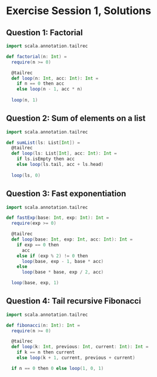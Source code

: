 # Exercise Session 1, Solutions

## Question 1: Factorial

```scala
import scala.annotation.tailrec

def factorial(n: Int) =
  require(n >= 0)

  @tailrec
  def loop(n: Int, acc: Int): Int =
    if n == 0 then acc
    else loop(n - 1, acc * n)
  
  loop(n, 1)
```

## Question 2: Sum of elements on a list

```scala
import scala.annotation.tailrec

def sumList(ls: List[Int]) =
  @tailrec
  def loop(ls: List[Int], acc: Int): Int =
    if ls.isEmpty then acc
    else loop(ls.tail, acc + ls.head)
  
  loop(ls, 0)
```

## Question 3: Fast exponentiation

```scala
import scala.annotation.tailrec

def fastExp(base: Int, exp: Int): Int =
  require(exp >= 0)

  @tailrec
  def loop(base: Int, exp: Int, acc: Int): Int =
    if exp == 0 then
      acc
    else if (exp % 2) != 0 then
      loop(base, exp - 1, base * acc)
    else
      loop(base * base, exp / 2, acc)

  loop(base, exp, 1)
```

## Question 4: Tail recursive Fibonacci

```scala
import scala.annotation.tailrec

def fibonacci(n: Int): Int =
  require(n >= 0)

  @tailrec
  def loop(k: Int, previous: Int, current: Int): Int =
    if k == n then current
    else loop(k + 1, current, previous + current)

  if n == 0 then 0 else loop(1, 0, 1)
```
